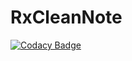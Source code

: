 # RxCleanNote
[![Codacy Badge](https://api.codacy.com/project/badge/Grade/8c2c68c84fbb4fa994f9f832292bddff)](https://app.codacy.com/manual/gudrmsglgl/RxCleanNote?utm_source=github.com&utm_medium=referral&utm_content=gudrmsglgl/RxCleanNote&utm_campaign=Badge_Grade_Dashboard)